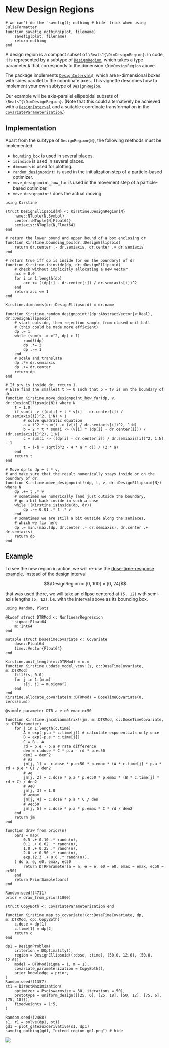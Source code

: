 # New Design Regions

```@setup main
# we can't do the `savefig(); nothing # hide` trick when using JuliaFormatter
function savefig_nothing(plot, filename)
	savefig(plot, filename)
	return nothing
end
```

A design region is a compact subset of ``\Reals^{\DimDesignRegion}``.
In code, it is represented by a subtype of [`DesignRegion`](@ref),
which takes a type parameter `N`
that corresponds to the dimension ``\DimDesignRegion`` above.

The package implements [`DesignInterval`](@ref)s,
which are `N`-dimensional boxes with sides parallel to the coordinate axes.
This vignette describes how to implement your own subtype of [`DesignRegion`](@ref).

Our example will be axis-parallel ellipsoidal subsets of ``\Reals^{\DimDesignRegion}``.
(Note that this could alternatively be achieved with a [`DesignInterval`](@ref)
and a suitable coordinate transformation in the [`CovariateParameterization`](@ref).)

## Implementation

Apart from the subtype of `DesignRegion{N}`, the following methods must be implemented:

  - `bounding_box` is used in several places.
  - `isinside` is used in several places.
  - `dimnames` is used for plotting.
  - `random_designpoint!` is used in the initialization step of a particle-based optimizer.
  - `move_designpoint_how_far` is used in the movement step of a particle-based optimizer.
  - `move_designpoint!` does the actual moving.

```@example main
using Kirstine

struct DesignEllipsoid{N} <: Kirstine.DesignRegion{N}
    name::NTuple{N,Symbol}
    center::NTuple{N,Float64}
    semiaxis::NTuple{N,Float64}
end

# return the lower bound and upper bound of a box enclosing dr
function Kirstine.bounding_box(dr::DesignEllipsoid)
    return dr.center .- dr.semiaxis, dr.center .+ dr.semiaxis
end

# return true iff dp is inside (or on the boundary) of dr
function Kirstine.isinside(dp, dr::DesignEllipsoid)
    # check without implicitly allocating a new vector
    acc = 0.0
    for i in 1:length(dp)
        acc += ((dp[i] - dr.center[i]) / dr.semiaxis[i])^2
    end
    return acc <= 1
end

Kirstine.dimnames(dr::DesignEllipsoid) = dr.name

function Kirstine.random_designpoint!(dp::AbstractVector{<:Real}, dr::DesignEllipsoid)
    # start outside, then rejection sample from closed unit ball
    # (this could be made more efficient)
    dp .= 1
    while (sum(x -> x^2, dp) > 1)
        rand!(dp)
        dp .*= 2
        dp .-= 1
    end
    # scale and translate
    dp .*= dr.semiaxis
    dp .+= dr.center
    return dp
end

# If p+v is inside dr, return 1.
# Else find the smallest t >= 0 such that p + tv is on the boundary of dr.
function Kirstine.move_designpoint_how_far(dp, v, dr::DesignEllipsoid{N}) where N
    t = 1.0
    if sum(i -> ((dp[i] + t * v[i] - dr.center[i]) / dr.semiaxis[i])^2, 1:N) > 1
        # solve quadratic equation
        a = t^2 * sum(i -> (v[i] / dr.semiaxis[i])^2, 1:N)
        b = 2 * t * sum(i -> (v[i] * (dp[i] - dr.center[i])) / (dr.semiaxis[i]^2), 1:N)
        c = sum(i -> ((dp[i] - dr.center[i]) / dr.semiaxis[i])^2, 1:N) - 1
        t = (-b + sqrt(b^2 - 4 * a * c)) / (2 * a)
    end
    return t
end

# Move dp to dp + t * v,
# and make sure that the result numerically stays inside or on the boundary of dr.
function Kirstine.move_designpoint!(dp, t, v, dr::DesignEllipsoid{N}) where N
    dp .+= t .* v
    # sometimes we numerically land just outside the boundary,
    # go a bit back inside in such a case
    while !(Kirstine.isinside(dp, dr))
        dp .-= 0.01 .* t .* v
    end
    # sometimes we are still a bit outside along the semiaxes,
    # which we fix here
    dp .= min.(max.(dp, dr.center .- dr.semiaxis), dr.center .+ dr.semiaxis)
    return dp
end
```

## Example

To see the new region in action,
we will re-use the [dose-time-response example](dtr.md).
Instead of the design interval

```math
\DesignRegion = [0, 100] × [0, 24]
```

that was used there,
we will take an ellipse centered at ``(5, 12)`` with semi-axis lengths ``(5, 12)``,
i.e. with the interval above as its bounding box.

```@example main
using Random, Plots

@kwdef struct DTRMod <: NonlinearRegression
    sigma::Float64
    m::Int64
end

mutable struct DoseTimeCovariate <: Covariate
    dose::Float64
    time::Vector{Float64}
end

Kirstine.unit_length(m::DTRMod) = m.m
function Kirstine.update_model_vcov!(s, c::DoseTimeCovariate, m::DTRMod)
    fill!(s, 0.0)
    for j in 1:(m.m)
        s[j, j] = m.sigma^2
    end
end
Kirstine.allocate_covariate(m::DTRMod) = DoseTimeCovariate(0, zeros(m.m))

@simple_parameter DTR a e e0 emax ec50

function Kirstine.jacobianmatrix!(jm, m::DTRMod, c::DoseTimeCovariate, p::DTRParameter)
    for j in 1:length(c.time)
        A = exp(-p.a * c.time[j]) # calculate exponentials only once
        B = exp(-p.e * c.time[j])
        C = B - A
        rd = p.e - p.a # rate difference
        den = c.dose * C * p.a - rd * p.ec50
        den2 = den^2
        # ∂a
        jm[j, 1] = -c.dose * p.ec50 * p.emax * (A * c.time[j] * p.a * rd + p.e * C) / den2
        # ∂e
        jm[j, 2] = c.dose * p.a * p.ec50 * p.emax * (B * c.time[j] * rd + C) / den2
        # ∂e0
        jm[j, 3] = 1.0
        # ∂emax
        jm[j, 4] = c.dose * p.a * C / den
        # ∂ec50
        jm[j, 5] = c.dose * p.a * p.emax * C * rd / den2
    end
    return jm
end

function draw_from_prior(n)
    pars = map(
        0.5 .+ 0.10 .* randn(n),
        0.1 .+ 0.02 .* randn(n),
        1.0 .+ 0.25 .* randn(n),
        2.0 .+ 0.50 .* randn(n),
        exp.(2.3 .+ 0.6 .* randn(n)),
    ) do a, e, e0, emax, ec50
        return DTRParameter(a = a, e = e, e0 = e0, emax = emax, ec50 = ec50)
    end
    return PriorSample(pars)
end

Random.seed!(4711)
prior = draw_from_prior(1000)

struct CopyBoth <: CovariateParameterization end

function Kirstine.map_to_covariate!(c::DoseTimeCovariate, dp, m::DTRMod, cp::CopyBoth)
    c.dose = dp[1]
    c.time[1] = dp[2]
    return c
end

dp1 = DesignProblem(
    criterion = DOptimality(),
    region = DesignEllipsoid((:dose, :time), (50.0, 12.0), (50.0, 12.0)),
    model = DTRMod(sigma = 1, m = 1),
    covariate_parameterization = CopyBoth(),
    prior_knowledge = prior,
)
Random.seed!(1357)
st1 = DirectMaximization(
    optimizer = Pso(swarmsize = 30, iterations = 50),
    prototype = uniform_design([[25, 6], [25, 18], [50, 12], [75, 6], [75, 18]]),
    fixedweights = 1:5,
)

Random.seed!(2468)
s1, r1 = solve(dp1, st1)
gd1 = plot_gateauxderivative(s1, dp1)
savefig_nothing(gd1, "extend-region-gd1.png") # hide
```

![](extend-region-gd1.png)

